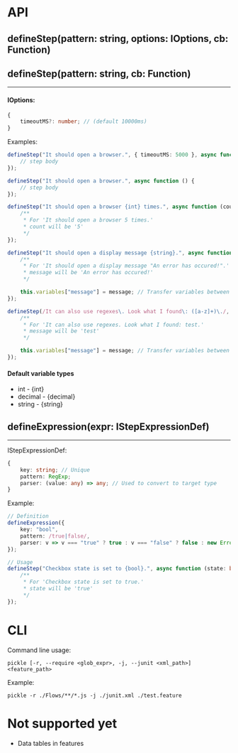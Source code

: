 

# API

## defineStep(pattern: string, options: IOptions, cb: Function)
## defineStep(pattern: string, cb: Function)
---

#### IOptions:
```typescript
{
    timeoutMS?: number; // (default 10000ms)
}
```

Examples:
```typescript
defineStep("It should open a browser.", { timeoutMS: 5000 }, async function () {
    // step body
});

defineStep("It should open a browser.", async function () {
    // step body
});

defineStep("It should open a browser {int} times.", async function (count: number) {
    /**
     * For 'It should open a browser 5 times.'
     * count will be '5'
     */
});

defineStep("It should open a display message {string}.", async function (message: string) {
    /**
     * For 'It should open a display message "An error has occured!".'
     * message will be 'An error has occured!'
     */

    this.variables["message"] = message; // Transfer variables between steps
});

defineStep(/It can also use regexes\. Look what I found\: ([a-z]+)\./, async function (message: string) {
    /**
     * For 'It can also use regexes. Look what I found: test.'
     * message will be 'test'
     */

    this.variables["message"] = message; // Transfer variables between steps
});
```

#### Default variable types
* int - {int}
* decimal - {decimal}
* string - {string}

## defineExpression(expr: IStepExpressionDef)
---
IStepExpressionDef:
```typescript
{
    key: string; // Unique
    pattern: RegExp;
    parser: (value: any) => any; // Used to convert to target type
}
```

Example:
```typescript
// Definition
defineExpression({
    key: "bool",
    pattern: /true|false/,
    parser: v => v === "true" ? true : v === "false" ? false : new Error("Value is in incorrect format.");
});

// Usage
defineStep("Checkbox state is set to {bool}.", async function (state: boolean) {
    /**
     * For 'Checkbox state is set to true.'
     * state will be 'true'
     */
});
```


# CLI

Command line usage:
```
pickle [-r, --require <glob_expr>, -j, --junit <xml_path>] <feature_path>
```

Example:

```
pickle -r ./Flows/**/*.js -j ./junit.xml ./test.feature
```

# Not supported yet
* Data tables in features